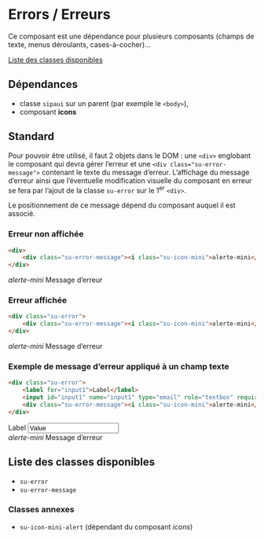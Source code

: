 # Errors / Erreurs

Ce composant est une dépendance pour plusieurs composants (champs de texte, menus déroulants, cases-à-cocher)…

<a href="#liste-classes" target="_self" class="link-button">Liste des classes disponibles</a>

<div class="dependances">

## Dépendances
- classe `sipaui` sur un parent (par exemple le `<body>`),
- composant **icons**

</div>

<!-- STORY -->

## Standard
Pour pouvoir être utilisé, il faut 2 objets dans le DOM&nbsp;: une `<div>` englobant le composant qui devra gérer l’erreur et une `<div class="su-error-message">` contenant le texte du message d’erreur. L’affichage du message d’erreur ainsi que l’éventuelle modification visuelle du composant en erreur se fera par l’ajout de la classe `su-error` sur le 1<sup>er</sup> `<div>`.

Le positionnement de ce message dépend du composant auquel il est associé.

### Erreur non affichée

```html
<div>
	<div class="su-error-message"><i class="su-icon-mini">alerte-mini</i> Message d’erreur</div>
</div>
```
<div class="sipaui">
	<div>
		<div class="su-error-message"><i class="su-icon-mini">alerte-mini</i> Message d’erreur</div>
	</div>
</div>

### Erreur affichée

```html
<div class="su-error">
	<div class="su-error-message"><i class="su-icon-mini">alerte-mini</i> Message d’erreur</div>
</div>
```
<div class="sipaui">
	<div class="su-error">
		<div class="su-error-message"><i class="su-icon-mini">alerte-mini</i> Message d’erreur</div>
	</div>
</div>

### Exemple de message d’erreur appliqué à un champ texte

```html
<div class="su-error">
	<label for="input1">Label</label>
	<input id="input1" name="input1" type="email" role="textbox" required value="Value">
	<div class="su-error-message"><i class="su-icon-mini">alerte-mini</i> Message d’erreur</div>
</div>
```
<div class="sipaui">
	<div class="su-error">
		<label for="input1">Label</label>
		<input id="input1" name="input1" type="email" role="textbox" required value="Value">
		<div class="su-error-message"><i class="su-icon-mini">alerte-mini</i> Message d’erreur</div>
	</div>
</div>


<div id="liste-classes">

## Liste des classes disponibles
- `su-error`
- `su-error-message`

### Classes annexes
- `su-icon-mini-alert` (dépendant du composant *icons*)

</div>
